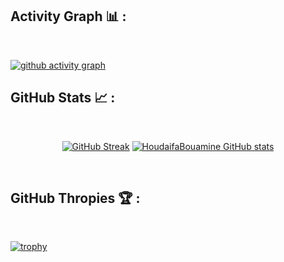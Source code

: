 
## Activity Graph 📊 :

<br>


[![github activity graph](https://github-readme-activity-graph.vercel.app/graph?username=HoudaifaBouamine&bg_color=fffff&color=116fb8&line=8c234a&point=85113c&area=true&hide_border=true)](https://github.com/HoudaifaBouamine/github-readme-activity-graph)

## GitHub Stats 📈 :

<br>

<div align="center">

[![GitHub Streak](https://github-readme-streak-stats.herokuapp.com?user=HoudaifaBouamine&theme=algolia&date_format=M%20j%5B%2C%20Y%5D)](https://git.io/streak-stats) [![HoudaifaBouamine GitHub stats](https://github-readme-stats.vercel.app/api?username=HoudaifaBouamine&theme=algolia)](https://github.com/HoudaifaBouamine/github-readme-stats)

</div>

<br>

## GitHub Thropies 🏆 :

<br>


[![trophy](https://github-profile-trophy.vercel.app/?username=HoudaifaBouamine)](https://github.com/HoudaifaBouamine/github-profile-trophy)

<br>
